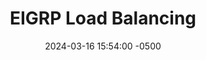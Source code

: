 ---
title: EIGRP Load Balancing
date: 2024-03-16 15:54:00 -0500
categories: [EIGRP]
tags: [eigrp]     # TAG names should always be lowercase
---